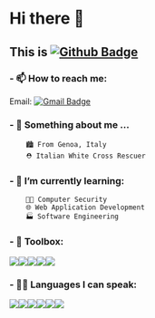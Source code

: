 # Hi there 👋
## This is [![Github Badge](https://img.shields.io/badge/-Wabbajack99-grey?style=flat&logo=github&logoColor=white&link=https://github.com/Wabbajack99/)](https://www.github.com/Wabbajack99/) 

### - 📫 How to reach me:<br>
Email: [![Gmail Badge](https://img.shields.io/badge/-wabbalinux@gmail.com-c14438?style=flat&logo=Gmail&logoColor=white&link=mailto:wabbalinux@gmail.com)](mailto:wabbalinux@gmail.com)<br>
<!--Social media: [![Twitter][1.2]][1]-->
<!-- Icons [![Instagram][2.1]][2]-->

[1.2]: http://i.imgur.com/wWzX9uB.png (twitter icon without padding)

<!-- Links to your social media accounts -->

[1]: https://twitter.com/Gabriel3Lanteri/

### - 🔭 Something about me ...
        🏙️ From Genoa, Italy
        ⛑️ Italian White Cross Rescuer
### - 🌱 I’m currently learning:<br>
        🐱‍💻 Computer Security
        🌐 Web Application Development
        🏭 Software Engineering
### - 🧰 Toolbox:
![](https://img.shields.io/badge/Editor-VisualStudioCode-informational?style=flat&logo=visual-studio-code&logoColor=white&color=red)![](https://img.shields.io/badge/Tool-PostgreSQL-informational?style=flat&logo=PostgreSQL&logoColor=white&color=red)![](https://img.shields.io/badge/IDE-IntelliJIDEA-informational?style=flat&logo=IDE&logoColor=white&color=red)![](https://img.shields.io/badge/OS-Windowsx64-informational?style=flat&logo=Windows&logoColor=white&color=red)![](https://img.shields.io/badge/OS-Linux-informational?style=flat&logo=Linux&logoColor=white&color=red)
### - 🐱‍👤 Languages I can speak:
![](https://img.shields.io/badge/Code-Python-informational?style=flat&logo=Python&logoColor=white&color=A0C4E2)![](https://img.shields.io/badge/Code-C++-informational?style=flat&logo=C++&logoColor=white&color=A0C4E2)![](https://img.shields.io/badge/Code-C-informational?style=flat&logo=C&logoColor=white&color=A0C4E2)![](https://img.shields.io/badge/Code-Java-informational?style=flat&logo=Java&logoColor=white&color=A0C4E2)![](https://img.shields.io/badge/Code-PHP-informational?style=flat&logo=PHP&logoColor=white&color=A0C4E2)![](https://img.shields.io/badge/Code-SQL-informational?style=flat&logo=SQL&logoColor=white&color=A0C4E2)


